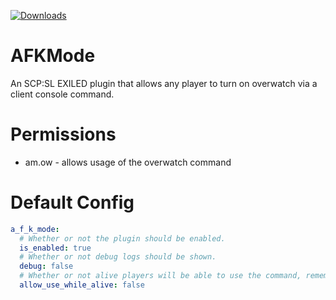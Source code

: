 <a href="https://github.com/Mikihero/AFKMode/releases"><img src="https://img.shields.io/github/downloads/Mikihero/AFKMode/total?label=Downloads" alt="Downloads"></a>  
# AFKMode
An SCP:SL EXILED plugin that allows any player to turn on overwatch via a client console command.
# Permissions
- am.ow - allows usage of the overwatch command
# Default Config
```yaml
a_f_k_mode:
  # Whether or not the plugin should be enabled.
  is_enabled: true
  # Whether or not debug logs should be shown.
  debug: false
  # Whether or not alive players will be able to use the command, remember that if an scp uses this there will be no communicate about it's death. Default: false
  allow_use_while_alive: false
```
